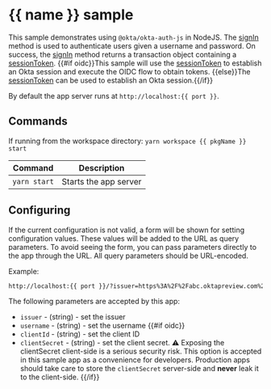 [sessionToken]: https://developer.okta.com/docs/reference/api/sessions/#session-token
[signIn]: https://github.com/okta/okta-auth-js#signinoptions

# {{ name }} sample

This sample demonstrates using `@okta/okta-auth-js` in NodeJS. The [signIn][signIn] method is used to authenticate users given a username and password. On success, the [signIn][signIn] method returns a transaction object containing a [sessionToken][sessionToken]. {{#if oidc}}This sample will use the [sessionToken][sessionToken] to establish an Okta session and execute the OIDC flow to obtain tokens. {{else}}The [sessionToken][sessionToken] can be used to establish an Okta session.{{/if}}

By default the app server runs at `http://localhost:{{ port }}`.

## Commands

If running from the workspace directory: `yarn workspace {{ pkgName }} start`

| Command               | Description                    |
| --------------------- | ------------------------------ |
| `yarn start`          | Starts the app server |

## Configuring

If the current configuration is not valid, a form will be shown for setting configuration values. These values will be added to the URL as query parameters. To avoid seeing the form, you can pass parameters directly to the app through the URL. All query parameters should be URL-encoded.

Example:

```html
http://localhost:{{ port }}/?issuer=https%3A%2F%2Fabc.oktapreview.com%2Foauth2%2Fdefault
```

The following parameters are accepted by this app:

* `issuer` - (string) - set the issuer
* `username` - (string) - set the username
{{#if oidc}}
* `clientId` - (string) - set the client ID
* `clientSecret` - (string) - set the client secret. :warning: Exposing the clientSecret client-side is a serious security risk. This option is accepted in this sample app as a convenience for developers. Production apps should take care to store the `clientSecret` server-side and **never** leak it to the client-side.
{{/if}}
